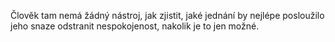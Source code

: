 <emphasis level="moderate">Člověk tam nemá žádný nástroj,</emphasis><break time="0.4s"/> jak zjistit,<break time="0.3s"/> jaké jednání by nejlépe posloužilo jeho snaze<break time="0.3s"/> odstranit nespokojenost,<break time="0.3s"/> nakolik je to jen možné. 